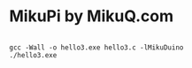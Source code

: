 # MikuPi by MikuQ.com

<pre><code>
gcc -Wall -o hello3.exe hello3.c -lMikuDuino
./hello3.exe
</code></pre>